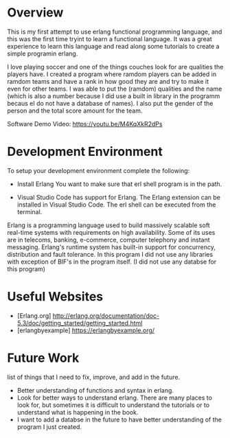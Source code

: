 # Overview

This is my first attempt to use erlang functional programming language, and this was the first time tryint to learn a functional language. 
It was a great experience to learn this language and read along some tutorials to create a simple programin erlang. 

I love playing soccer and one of the things couches look for are qualities the players have. I created a program where ramdom
players can be added in ramdom teams and have a rank in how good they are and try to make it even for other teams. 
I was able to put the (ramdom) qualities and the name (which is also a number because I did use a built in library in the programm becaus eI do not have a database of names).
I also put the gender of the person and the total score amount for the team. 

Software Demo Video: https://youtu.be/M4KqXkR2dPs

# Development Environment

To setup your development environment complete the following:

* Install Erlang You want to make sure that erl shell program is in the path.

* Visual Studio Code has support for Erlang. The Erlang extension can be installed in Visual Studio Code. The erl shell can be executed from the terminal.

Erlang is a programming language used to build massively scalable soft real-time systems with requirements on high availability. Some of its uses are in telecoms, banking, e-commerce, computer telephony and instant messaging. Erlang's runtime system has built-in support for concurrency, distribution and fault tolerance. In this program I did not use any libraries with exception of BIF's in the program itself. (I did not use any databse for this program)

# Useful Websites

* [Erlang.org] http://erlang.org/documentation/doc-5.3/doc/getting_started/getting_started.html
* [erlangbyexample] https://erlangbyexample.org/

# Future Work

list of things that I need to fix, improve, and add in the future.
* Better understanding of functions and syntax in erlang. 
* Look for better ways to understand erlang. There are many places to look for, but sometimes it is difficult to
understand the tutorials or to understand what is happening in the book. 
* I want to add a databse in the future to have better understanding of the program I just created. 
